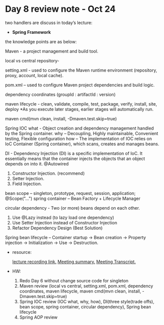 # Day 8 review note - Oct 24

two handlers are discuss in today’s lecture:

- **Spring Framework**

the knowledge points are as below:

Maven -  a project management and build tool. 

local vs central repository- 

setting.xml - used to configure the Maven runtime environment (repository, proxy, account, local cache).

pom.xml – used to configure Maven project dependencies and build logic.

dependency coordinates (groupId : artifactId : version)

maven lifecycle - clean, validate, compile, test, package, verify, install, site, deploy
*As you execute later stages, earlier stages will automatically run.

maven cmd(mvn clean, install, -Dmaven.test.skip=true)

Spring IOC
what - Object creation and dependency management handled by the Spring container.
why – Decoupling, Highly maintainable, Convenient testing, Flexible configuration
how – The implementation of IOC relies on IoC Container (Spring container), which scans, creates and manages beans.

DI - Dependency Injection (DI) is a specific implementation of IoC. It essentially means that the container injects the objects that an object depends on into it. @Autowired

1. Constructor Injection. (recommend)
2. Setter Injection.
3. Field Injection.

bean scope – singleton, prototype, request, session, application; @Scope("…")
spring container – Bean Factory + Lifecycle Manager

circular dependency - Two (or more) beans depend on each other.  

1. Use @Lazy instead (to lazy load one dependency)
2. Use Setter Injection instead of Constructor Injection
3. Refactor Dependency Design (Best Solution)

Spring bean lifecycle –
Container startup → Bean creation → Property injection → Initialization → Use → Destruction.

- resource:
    
    [lecture recording link.](https://drive.google.com/file/d/1RSct9fXOV3joyf119eOoGKo-3cWt85qD/view)
    [Meeting summary.](https://docs.google.com/document/d/1nhS7ymcwbGh_aRY2hG-QoCHmj6F_L_l-5-5CZkpy-HU/edit?tab=t.f32muxkn5dql#heading=h.ywr3p8hjwfpw)
    [Meeting Transcript.](https://docs.google.com/document/d/1nhS7ymcwbGh_aRY2hG-QoCHmj6F_L_l-5-5CZkpy-HU/edit?tab=t.g54f6uytlny2)
    
- HW:
    1. Redo Day 6 without change source code for singleton
    2. Maven review (local vs central, setting.xml, pom.xml, dependency coordinates, maven lifecycle, maven cmd(mvn clean, install, -Dmaven.test.skip=true)
    3. Spring IOC review (IOC what, why, how), DI(three style(trade offs), bean scope, spring container, circular dependency), Spring bean lifecycle
    4. Spring AOP review
